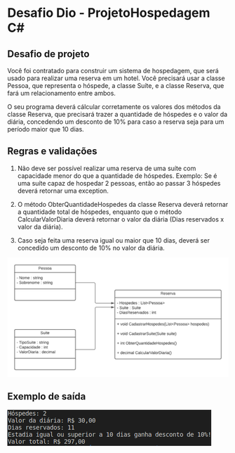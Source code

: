 # Desafio Dio - ProjetoHospedagem C#



## Desafio de projeto



Você foi contratado para construir um sistema de hospedagem, que será usado para realizar uma reserva em um hotel. Você precisará usar a classe Pessoa, que representa o hóspede, a classe Suíte, e a classe Reserva, que fará um relacionamento entre ambos.

O seu programa deverá cálcular corretamente os valores dos métodos da classe Reserva, que precisará trazer a quantidade de hóspedes e o valor da diária, concedendo um desconto de 10% para caso a reserva seja para um período maior que 10 dias.



## Regras e validações



1. Não deve ser possível realizar uma reserva de uma suíte com capacidade menor do que a quantidade de hóspedes. Exemplo: Se é uma suíte capaz de hospedar 2 pessoas, então ao passar 3 hóspedes deverá retornar uma exception.

   

2. O método ObterQuantidadeHospedes da classe Reserva deverá retornar a quantidade total de hóspedes, enquanto que o método CalcularValorDiaria deverá retornar o valor da diária (Dias reservados x valor da diária).

   

3. Caso seja feita uma reserva igual ou maior que 10 dias, deverá ser concedido um desconto de 10% no valor da diária.



![Diagrama de classe estacionamento](diagrama_classe_hotel.png)



## Exemplo de saída



![Exemplo de Saída](sampleOutput.png)
